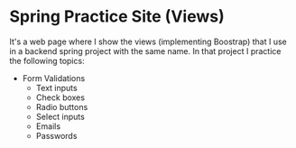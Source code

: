 # Spring Practice Site (Views)

It's a web page where I show the views (implementing Boostrap) that I use in a backend spring project with the same name. In that project I practice the following topics:

* Form Validations
    * Text inputs
    * Check boxes
    * Radio buttons
    * Select inputs
    * Emails
    * Passwords


